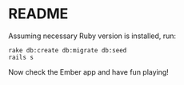 # README

Assuming necessary Ruby version is installed, run:
```
rake db:create db:migrate db:seed
rails s
```

Now check the Ember app and have fun playing!
